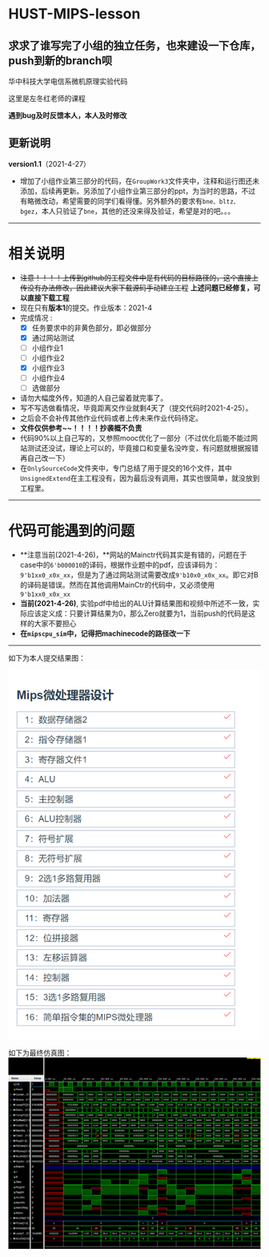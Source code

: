 # HUST-MIPS-lesson

## **求求了谁写完了小组的独立任务，也来建设一下仓库，push到新的branch呗**

华中科技大学电信系微机原理实验代码

这里是左冬红老师的课程

**遇到bug及时反馈本人，本人及时修改**

## 更新说明

**version1.1**（2021-4-27）

- 增加了小组作业第三部分的代码，在`GroupWork3`文件夹中，注释和运行图还未添加，后续再更新。另添加了小组作业第三部分的ppt，为当时的思路，不过有略微改动，希望需要的同学们看得懂。另外额外的要求有`bne、bltz、bgez`，本人只验证了`bne`，其他的还没来得及验证，希望是对的吧。。。

---

# 相关说明

- ~~注意！！！！上传到github的工程文件中是有代码的目标路径的，这个直接上传没有办法修改，因此建议大家下载源码手动建立工程~~  **上述问题已经修复，可以直接下载工程**
- 现在只有**版本1**的提交。作业版本：2021-4
- 完成情况 :
  - [x] 任务要求中的非黄色部分，即必做部分
  - [x] 通过网站测试
  - [ ] 小组作业1
  - [ ] 小组作业2
  - [x] 小组作业3
  - [ ] 小组作业4
  - [ ] 选做部分
- 请勿大幅度外传，知道的人自己留着就完事了。
- 写不写选做看情况，毕竟距离交作业就剩4天了（提交代码时2021-4-25）。
- 之后会不会补传其他作业代码或者上传未来作业代码待定。
- **文件仅供参考~~！！！！抄袭概不负责**
- 代码90%以上自己写的，又参照mooc优化了一部分（不过优化后能不能过网站测试还没试，理论上可以的，毕竟接口和变量名没咋变，有问题就根据报错再自己改一下）
- 在`OnlySourceCode`文件夹中，专门总结了用于提交的16个文件，其中`UnsignedExtend`在主工程没有，因为最后没有调用，其实也很简单，就没放到工程里。

---

# 代码可能遇到的问题

- **注意当前(2021-4-26)，**网站的Mainctr代码其实是有错的，问题在于case中的`6'b000010`的译码，根据作业题中的pdf，应该译码为：`9'b1xx0_x0x_xx`，但是为了通过网站测试需要改成`9'b10x0_x0x_xx`。即它对B的译码是错误。然而在其他调用MainCtr的代码中，又必须使用`9'b1xx0_x0x_xx`
- **当前(2021-4-26)**, 实验pdf中给出的ALU计算结果图和视频中所述不一致，实际应该定义成：只要计算结果为0，那么Zero就要为1，当前push的代码是这样的大家不要担心
- **在`mipscpu_sim`中，记得把machinecode的路径改一下**

---

如下为本人提交结果图：

![](MicroCPU/Result_figures/本人网站提交结果.png)



如下为最终仿真图：![](./MicroCPU/Result_figures/mipscpu_sim.png)


